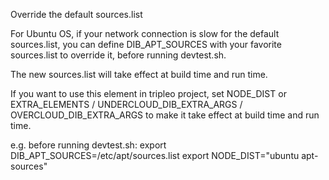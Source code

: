 Override the default sources.list

For Ubuntu OS, if your network connection is slow for the default sources.list,
you can define DIB_APT_SOURCES with your favorite sources.list to override it,
before running devtest.sh.

The new sources.list will take effect at build time and run time.

If you want to use this element in tripleo project, set NODE_DIST or
EXTRA_ELEMENTS / UNDERCLOUD_DIB_EXTRA_ARGS / OVERCLOUD_DIB_EXTRA_ARGS
to make it take effect at build time and run time.

e.g. before running devtest.sh:
export DIB_APT_SOURCES=/etc/apt/sources.list
export NODE_DIST="ubuntu apt-sources"
